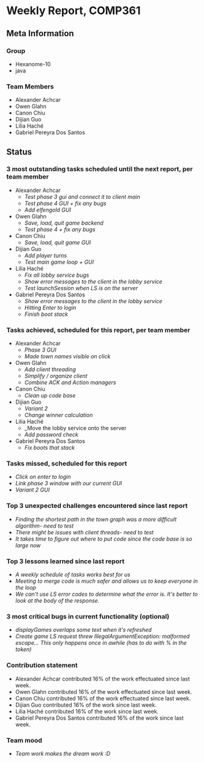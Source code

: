 # Weekly Report, COMP361

## Meta Information

### Group

- Hexanome-10
- java

### Team Members

- Alexander Achcar
- Owen Glahn
- Canon Chiu
- Dijian Guo
- Lilia Haché
- Gabriel Pereyra Dos Santos

## Status

### 3 most outstanding tasks scheduled until the next report, per team member

- Alexander Achcar
  - _Test phase 3 gui and connect it to client main_
  - _Test phase 4 GUI + fix any bugs_
  - _Add elfengold GUI_
- Owen Glahn
  - _Save, load, quit game backend_
  - _Test phase 4 + fix any bugs_
- Canon Chiu
  - _Save, load, quit game GUI_
- Dijian Guo
  - _Add player turns_
  - _Test main game loop + GUI_
- Lilia Haché
  - _Fix all lobby service bugs_
  - _Show error messages to the client in the lobby service_
  - _Test launchSession when LS is on the server_
- Gabriel Pereyra Dos Santos
  - _Show error messages to the client in the lobby service_
  - _Hitting Enter to login_
  - _Finish boot stack_

### Tasks achieved, scheduled for this report, per team member

- Alexander Achcar
  - _Phase 3 GUI_
  - _Made town names visible on click_
- Owen Glahn
  - _Add client threading_
  - _Simplify / organize client_
  - _Combine ACK and Action managers_
- Canon Chiu
  - _Clean up code base_
- Dijian Guo
  - _Variant 2_
  - _Change winner calculation_
- Lilia Haché
  - _Move the lobby service onto the server
  - _Add password check_
- Gabriel Pereyra Dos Santos
  - _Fix boots that stack_

### Tasks missed, scheduled for this report

- _Click on enter to login_
- _Link phase 3 window with our current GUI_
- _Variant 2 GUI_

### Top 3 unexpected challenges encountered since last report

- _Finding the shortest path in the town graph was a more difficult algorithm- need to test_
- _There might be issues with client threads- need to test_
- _It takes time to figure out where to put code since the code base is so large now_

### Top 3 lessons learned since last report

- _A weekly schedule of tasks works best for us_
- _Meeting to merge code is much safer and allows us to keep everyone in the loop_
- _We can't use LS error codes to determine what the error is. It's better to look at the body of the response._

### 3 most critical bugs in current functionality (optional)

- _displayGames overlaps some text when it's refreshed_
- _Create game LS request threw IllegalArgumentException: malformed escape... This only happens once in awhile (has to do with % in the token)_

### Contribution statement

- Alexander Achcar contributed 16% of the work effectuated since last week.
- Owen Glahn contributed 16% of the work effectuated since last week.
- Canon Chiu contributed 16% of the work effectuated since last week.
- Dijian Guo contributed 16% of the work since last week.
- Lilia Haché contributed 16% of the work since last week.
- Gabriel Pereyra Dos Santos contributed 16% of the work since last week.

### Team mood

- _Team work makes the dream work :D_
